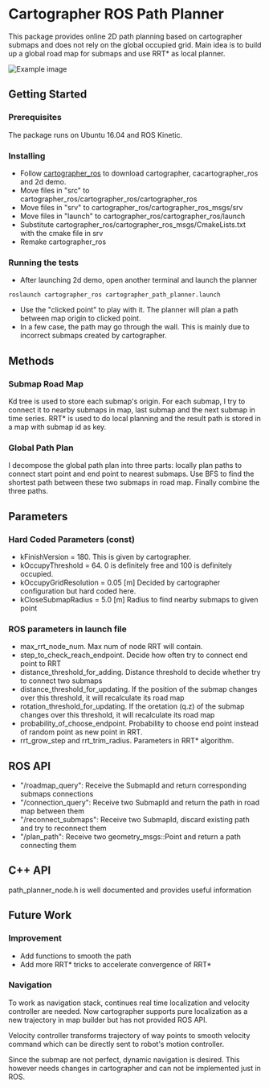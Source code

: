 # Cartographer ROS Path Planner
This package provides online 2D path planning based on cartographer submaps and does not rely on the global occupied grid. Main idea is to build up a global road map for submaps and use RRT* as local planner.

![Example image](cartographer_ros_path_planner/example.png)
## Getting Started
### Prerequisites
The package runs on Ubuntu 16.04 and ROS Kinetic.
### Installing
* Follow [cartographer_ros](https://github.com/googlecartographer/cartographer_ros) to download cartographer, cacartographer_ros and 2d demo.
* Move files in "src" to cartographer_ros/cartographer_ros/cartographer_ros
* Move files in "srv" to cartographer_ros/cartographer_ros_msgs/srv
* Move files in "launch" to cartographer_ros/cartographer_ros/launch
* Substitute cartographer_ros/cartographer_ros_msgs/CmakeLists.txt with the cmake file in srv
* Remake cartographer_ros

### Running the tests
* After launching 2d demo, open another terminal and launch the planner
```
roslaunch cartographer_ros cartographer_path_planner.launch
```
* Use the "clicked point" to play with it. The planner will plan a path between map origin to clicked point.
* In a few case, the path may go through the wall. This is mainly due to incorrect submaps created by cartographer.

## Methods
### Submap Road Map
Kd tree is used to store each submap's origin. For each submap, I try to connect it to nearby submaps in map, last submap and the next submap in time series. RRT* is used to do local planning and the result path is stored in a map with submap id as key.

### Global Path Plan
I decompose the global path plan into three parts: locally plan paths to connect start point and end point to nearest submaps. Use BFS to find the shortest path between these two submaps in road map. Finally combine the three paths.

## Parameters
### Hard Coded Parameters (const)
* kFinishVersion = 180. This is given by cartographer.
* kOccupyThreshold = 64. 0 is definitely free and 100 is definitely occupied.
* kOccupyGridResolution = 0.05 [m] Decided by cartographer configuration but hard coded here.
* kCloseSubmapRadius = 5.0 [m] Radius to find nearby submaps to given point
### ROS parameters in launch file
* max_rrt_node_num. Max num of node RRT will contain.
* step_to_check_reach_endpoint. Decide how often try to connect end point to RRT
* distance_threshold_for_adding. Distance threshold to decide whether try to connect two submaps
* distance_threshold_for_updating. If the position of the submap changes over this threshold, it will recalculate its road map
* rotation_threshold_for_updating. If the oretation (q.z) of the submap changes over this threshold, it will recalculate its road map
* probability_of_choose_endpoint. Probability to choose end point instead of random point as new point in RRT.
* rrt_grow_step and rrt_trim_radius. Parameters in RRT* algorithm.

## ROS API
* "/roadmap_query": Receive the SubmapId and return corresponding submaps connections
* "/connection_query": Receive two SubmapId and return the path in road map between them
* "/reconnect_submaps": Receive two SubmapId, discard existing path and try to reconnect them
* "/plan_path": Receive two geometry_msgs::Point and return a path connecting them
## C++ API
path_planner_node.h is well documented and provides useful information

## Future Work
### Improvement
* Add functions to smooth the path
* Add more RRT* tricks to accelerate convergence of RRT*

### Navigation
To work as navigation stack, continues real time localization and velocity controller are needed. Now cartographer supports pure localization as a new trajectory in map builder but has not provided ROS API.

Velocity controller transforms trajectory of way points to smooth velocity command which can be directly sent to robot's motion controller.

Since the submap are not perfect, dynamic navigation is desired. This however needs changes in cartographer and can not be implemented just in ROS.

